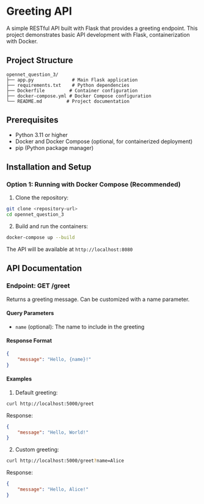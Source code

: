 # Greeting API

A simple RESTful API built with Flask that provides a greeting endpoint. This project demonstrates basic API development with Flask, containerization with Docker.

## Project Structure

```
opennet_question_3/
├── app.py              # Main Flask application
├── requirements.txt    # Python dependencies
├── Dockerfile         # Container configuration
├── docker-compose.yml # Docker Compose configuration
└── README.md         # Project documentation
```

## Prerequisites

- Python 3.11 or higher
- Docker and Docker Compose (optional, for containerized deployment)
- pip (Python package manager)

## Installation and Setup

### Option 1: Running with Docker Compose (Recommended)

1. Clone the repository:
```bash
git clone <repository-url>
cd opennet_question_3
```

2. Build and run the containers:
```bash
docker-compose up --build
```

The API will be available at `http://localhost:8080`

## API Documentation

### Endpoint: GET /greet

Returns a greeting message. Can be customized with a name parameter.

#### Query Parameters

- `name` (optional): The name to include in the greeting

#### Response Format

```json
{
    "message": "Hello, {name}!"
}
```

#### Examples

1. Default greeting:
```bash
curl http://localhost:5000/greet
```
Response:
```json
{
    "message": "Hello, World!"
}
```

2. Custom greeting:
```bash
curl http://localhost:5000/greet?name=Alice
```
Response:
```json
{
    "message": "Hello, Alice!"
}
```